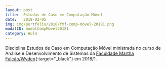 ```yaml
---
layout: post
title:  Estudos de Caso em Computação Móvel
date:   2018-02-05
img: img/portfolio/2018/fmf-comp-movel-20181.png
modalID: modalCompMovel20181
category: Aula
---
```


Disciplina Estudos de Caso em Computação Móvel ministrada no curso de Análise e Desenvolvimento de Sistemas da [Faculdade Martha Falcão/Wyden][fmf-wyden]{:target="_black"} em 2018/1.


[fmf-wyden]: https://www.wyden.com.br/fmf
